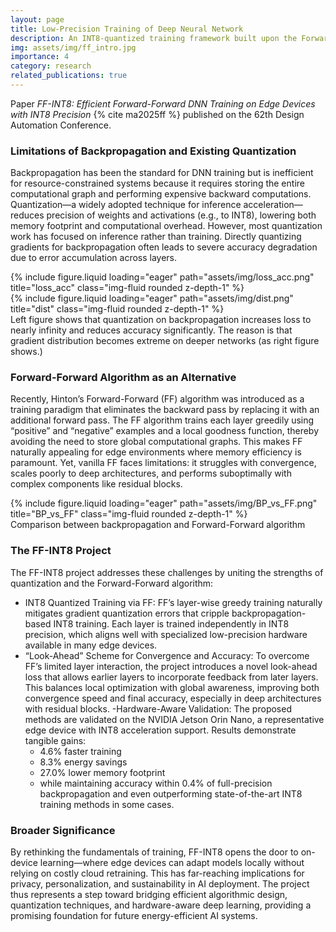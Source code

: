 ```yaml
---
layout: page
title: Low-Precision Training of Deep Neural Network
description: An INT8-quantized training framework built upon the Forward-Forward algorithm, enabling efficient and memory-light deep learning training on resource-constrained edge devices
img: assets/img/ff_intro.jpg
importance: 4
category: research
related_publications: true
---
```


Paper *FF-INT8: Efficient Forward-Forward DNN Training on Edge Devices with INT8 Precision* {% cite ma2025ff %} published on the 62th Design Automation Conference.

### Limitations of Backpropagation and Existing Quantization

Backpropagation has been the standard for DNN training but is inefficient for resource-constrained systems because it requires storing the entire computational graph and performing expensive backward computations. Quantization—a widely adopted technique for inference acceleration—reduces precision of weights and activations (e.g., to INT8), lowering both memory footprint and computational overhead. However, most quantization work has focused on inference rather than training. Directly quantizing gradients for backpropagation often leads to severe accuracy degradation due to error accumulation across layers.

<div class="row">
    <div class="col-sm mt-3 mt-md-0">
        {% include figure.liquid loading="eager" path="assets/img/loss_acc.png" title="loss_acc" class="img-fluid rounded z-depth-1" %}
    </div>
    <div class="col-sm mt-3 mt-md-0">
        {% include figure.liquid loading="eager" path="assets/img/dist.png" title="dist" class="img-fluid rounded z-depth-1" %}
    </div>
</div>
<div class="caption">
    Left figure shows that quantization on backpropagation increases loss to nearly infinity and reduces accuracy significantly. The reason is that gradient distribution becomes extreme on deeper networks (as right figure shows.)
</div>

### Forward-Forward Algorithm as an Alternative

Recently, Hinton’s Forward-Forward (FF) algorithm was introduced as a training paradigm that eliminates the backward pass by replacing it with an additional forward pass. The FF algorithm trains each layer greedily using “positive” and “negative” examples and a local goodness function, thereby avoiding the need to store global computational graphs. This makes FF naturally appealing for edge environments where memory efficiency is paramount. Yet, vanilla FF faces limitations: it struggles with convergence, scales poorly to deep architectures, and performs suboptimally with complex components like residual blocks.

<div class="row justify-content-center">
    <div class="col-6 mt-3 mt-md-0">
        {% include figure.liquid loading="eager" path="assets/img/BP_vs_FF.png" title="BP_vs_FF" class="img-fluid rounded z-depth-1" %}
    </div>
</div>
<div class="caption">
    Comparison between backpropagation and Forward-Forward algorithm
</div>

### The FF-INT8 Project

The FF-INT8 project addresses these challenges by uniting the strengths of quantization and the Forward-Forward algorithm:

- INT8 Quantized Training via FF: FF’s layer-wise greedy training naturally mitigates gradient quantization errors that cripple backpropagation-based INT8 training. Each layer is trained independently in INT8 precision, which aligns well with specialized low-precision hardware available in many edge devices.
- “Look-Ahead” Scheme for Convergence and Accuracy: To overcome FF’s limited layer interaction, the project introduces a novel look-ahead loss that allows earlier layers to incorporate feedback from later layers. This balances local optimization with global awareness, improving both convergence speed and final accuracy, especially in deep architectures with residual blocks.
-Hardware-Aware Validation: The proposed methods are validated on the NVIDIA Jetson Orin Nano, a representative edge device with INT8 acceleration support. Results demonstrate tangible gains:
  - 4.6% faster training
  - 8.3% energy savings
  - 27.0% lower memory footprint
  - while maintaining accuracy within 0.4% of full-precision backpropagation and even outperforming state-of-the-art INT8 training methods in some cases.

### Broader Significance

By rethinking the fundamentals of training, FF-INT8 opens the door to on-device learning—where edge devices can adapt models locally without relying on costly cloud retraining. This has far-reaching implications for privacy, personalization, and sustainability in AI deployment. The project thus represents a step toward bridging efficient algorithmic design, quantization techniques, and hardware-aware deep learning, providing a promising foundation for future energy-efficient AI systems.
